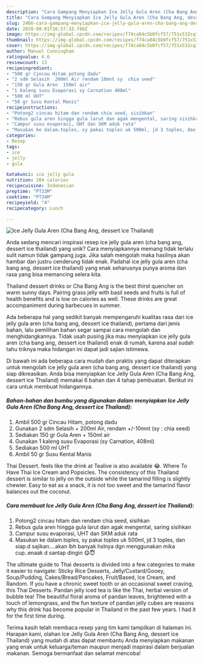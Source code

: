 ```yaml
---
description: "Cara Gampang Menyiapkan Ice Jelly Gula Aren (Cha Bang Ang, dessert ice Thailand), Bikin Ngiler"
title: "Cara Gampang Menyiapkan Ice Jelly Gula Aren (Cha Bang Ang, dessert ice Thailand), Bikin Ngiler"
slug: 2466-cara-gampang-menyiapkan-ice-jelly-gula-aren-cha-bang-ang-dessert-ice-thailand-bikin-ngiler
date: 2020-08-01T16:57:33.746Z
image: https://img-global.cpcdn.com/recipes/f74ca84c5b0fcf57/751x532cq70/ice-jelly-gula-aren-cha-bang-ang-dessert-ice-thailand-foto-resep-utama.jpg
thumbnail: https://img-global.cpcdn.com/recipes/f74ca84c5b0fcf57/751x532cq70/ice-jelly-gula-aren-cha-bang-ang-dessert-ice-thailand-foto-resep-utama.jpg
cover: https://img-global.cpcdn.com/recipes/f74ca84c5b0fcf57/751x532cq70/ice-jelly-gula-aren-cha-bang-ang-dessert-ice-thailand-foto-resep-utama.jpg
author: Manuel Cunningham
ratingvalue: 4.6
reviewcount: 13
recipeingredient:
- "500 gr Cincau Hitam potong dadu"
- "2 sdm Selasih  200ml Air rendam 10mnt sy  chia seed"
- "150 gr Gula Aren  150ml air"
- "1 kaleng susu Evaporasi sy Carnation 408ml"
- "500 ml UHT"
- "50 gr Susu Kental Manis"
recipeinstructions:
- "Potong2 cincau hitam dan rendam chia seed, sisihkan"
- "Rebus gula aren hingga gula larut dan agak mengental, saring sisihkan"
- "Campur susu evaporasi, UHT dan SKM aduk rata"
- "Masukan ke dalam.toples, sy pakai toples uk 500ml, jd 3 toples, dan siap.d sajikan....akan lbh banyak hslnya dgn menggunakan mika cup..enaak d santap dingin 😋😇"
categories:
- Resep
tags:
- ice
- jelly
- gula

katakunci: ice jelly gula 
nutrition: 284 calories
recipecuisine: Indonesian
preptime: "PT33M"
cooktime: "PT34M"
recipeyield: "4"
recipecategory: Lunch

---
```



![Ice Jelly Gula Aren (Cha Bang Ang, dessert ice Thailand)](https://img-global.cpcdn.com/recipes/f74ca84c5b0fcf57/751x532cq70/ice-jelly-gula-aren-cha-bang-ang-dessert-ice-thailand-foto-resep-utama.jpg)

Anda sedang mencari inspirasi resep ice jelly gula aren (cha bang ang, dessert ice thailand) yang unik? Cara menyiapkannya memang tidak terlalu sulit namun tidak gampang juga. Jika salah mengolah maka hasilnya akan hambar dan justru cenderung tidak enak. Padahal ice jelly gula aren (cha bang ang, dessert ice thailand) yang enak seharusnya punya aroma dan rasa yang bisa memancing selera kita.

Thailand dessert drinks or Cha Bang Ang is the best thirst quencher on warm sunny days. Pairing grass jelly with basil seeds and fruits is full of health benefits and is low on calories as well. These drinks are great accompaniment during barbecues in summer.

Ada beberapa hal yang sedikit banyak mempengaruhi kualitas rasa dari ice jelly gula aren (cha bang ang, dessert ice thailand), pertama dari jenis bahan, lalu pemilihan bahan segar sampai cara mengolah dan menghidangkannya. Tidak usah pusing jika mau menyiapkan ice jelly gula aren (cha bang ang, dessert ice thailand) enak di rumah, karena asal sudah tahu triknya maka hidangan ini dapat jadi sajian istimewa.


Di bawah ini ada beberapa cara mudah dan praktis yang dapat diterapkan untuk mengolah ice jelly gula aren (cha bang ang, dessert ice thailand) yang siap dikreasikan. Anda bisa menyiapkan Ice Jelly Gula Aren (Cha Bang Ang, dessert ice Thailand) memakai 6 bahan dan 4 tahap pembuatan. Berikut ini cara untuk membuat hidangannya.

<!--inarticleads1-->

##### Bahan-bahan dan bumbu yang digunakan dalam menyiapkan Ice Jelly Gula Aren (Cha Bang Ang, dessert ice Thailand):

1. Ambil 500 gr Cincau Hitam, potong dadu
1. Gunakan 2 sdm Selasih + 200ml Air, rendam +/-10mnt (sy : chia seed)
1. Sediakan 150 gr Gula Aren + 150ml air
1. Gunakan 1 kaleng susu Evaporasi (sy Carnation, 408ml)
1. Sediakan 500 ml UHT
1. Ambil 50 gr Susu Kental Manis


Thai Dessert. feels like the drink at Tealive is also available 😂. Where To Have Thai Ice Cream and Popsicles. The consistency of this Thailand dessert is similar to jelly on the outside while the tamarind filling is slightly chewier. Easy to eat as a snack, it is not too sweet and the tamarind flavor balances out the coconut. 

<!--inarticleads2-->

##### Cara membuat Ice Jelly Gula Aren (Cha Bang Ang, dessert ice Thailand):

1. Potong2 cincau hitam dan rendam chia seed, sisihkan
1. Rebus gula aren hingga gula larut dan agak mengental, saring sisihkan
1. Campur susu evaporasi, UHT dan SKM aduk rata
1. Masukan ke dalam.toples, sy pakai toples uk 500ml, jd 3 toples, dan siap.d sajikan....akan lbh banyak hslnya dgn menggunakan mika cup..enaak d santap dingin 😋😇


The ultimate guide to Thai desserts is divided into a few categories to make it easier to navigate: Sticky Rice Desserts, Jelly/Custard/Gooey, Soup/Pudding, Cakes/Bread/Pancakes, Fruit/Based, Ice Cream, and Random. If you have a chronic sweet tooth or an occasional sweet craving, this Thai Desserts. Pandan jelly iced tea is like the Thai, herbal version of bubble tea! The beautiful floral aroma of pandan leaves, brightened with a touch of lemongrass, and the fun texture of pandan jelly cubes are reasons why this drink has become popular in Thailand in the past few years. I had it for the first time during. 

Terima kasih telah membaca resep yang tim kami tampilkan di halaman ini. Harapan kami, olahan Ice Jelly Gula Aren (Cha Bang Ang, dessert ice Thailand) yang mudah di atas dapat membantu Anda menyiapkan makanan yang enak untuk keluarga/teman maupun menjadi inspirasi dalam berjualan makanan. Semoga bermanfaat dan selamat mencoba!
